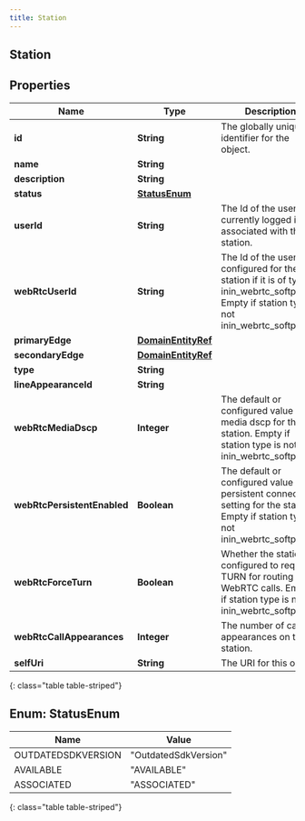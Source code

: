 ```yaml
---
title: Station
---
```


## Station

## Properties

| Name                        | Type                                                           | Description                                                                                                                               | Notes      |
| --------------------------- | -------------------------------------------------------------- | ----------------------------------------------------------------------------------------------------------------------------------------- | ---------- |
| **id**                      | <!----><!---->**String**<!---->                                | The globally unique identifier for the object.                                                                                            | [optional] |
| **name**                    | <!----><!---->**String**<!---->                                |                                                                                                                                           | [optional] |
| **description**             | <!----><!---->**String**<!---->                                |                                                                                                                                           | [optional] |
| **status**                  | [**StatusEnum**](#StatusEnum)<!---->                           |                                                                                                                                           | [optional] |
| **userId**                  | <!----><!---->**String**<!---->                                | The Id of the user currently logged in and associated with the station.                                                                   | [optional] |
| **webRtcUserId**            | <!----><!---->**String**<!---->                                | The Id of the user configured for the station if it is of type inin_webrtc_softphone. Empty if station type is not inin_webrtc_softphone. | [optional] |
| **primaryEdge**             | <!----><!---->[**DomainEntityRef**](DomainEntityRef.md)<!----> |                                                                                                                                           | [optional] |
| **secondaryEdge**           | <!----><!---->[**DomainEntityRef**](DomainEntityRef.md)<!----> |                                                                                                                                           | [optional] |
| **type**                    | <!----><!---->**String**<!---->                                |                                                                                                                                           | [optional] |
| **lineAppearanceId**        | <!----><!---->**String**<!---->                                |                                                                                                                                           | [optional] |
| **webRtcMediaDscp**         | <!----><!---->**Integer**<!---->                               | The default or configured value of media dscp for the station. Empty if station type is not inin_webrtc_softphone.                        | [optional] |
| **webRtcPersistentEnabled** | <!----><!---->**Boolean**<!---->                               | The default or configured value of persistent connection setting for the station. Empty if station type is not inin_webrtc_softphone.     | [optional] |
| **webRtcForceTurn**         | <!----><!---->**Boolean**<!---->                               | Whether the station is configured to require TURN for routing WebRTC calls. Empty if station type is not inin_webrtc_softphone.           | [optional] |
| **webRtcCallAppearances**   | <!----><!---->**Integer**<!---->                               | The number of call appearances on the station.                                                                                            | [optional] |
| **selfUri**                 | <!----><!---->**String**<!---->                                | The URI for this object                                                                                                                   | [optional] |

{: class="table table-striped"}

<a name="StatusEnum"></a>

## Enum: StatusEnum

| Name               | Value                          |
| ------------------ | ------------------------------ |
| OUTDATEDSDKVERSION | &quot;OutdatedSdkVersion&quot; |
| AVAILABLE          | &quot;AVAILABLE&quot;          |
| ASSOCIATED         | &quot;ASSOCIATED&quot;         |

{: class="table table-striped"}
